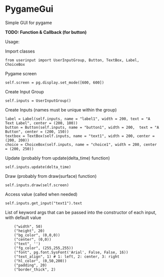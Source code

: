 # PygameGui
Simple GUI for pygame

<b>TODO: Function & Callback (for button)</b>

Usage:

Import classes

`from userinput import UserInputGroup, Button, TextBox, Label, ChoiceBox`

Pygame screen

`self.screen = pg.display.set_mode([600, 600])` 

Create Input Group

`self.inputs = UserInputGroup()`

Create Inputs (names must be unique within the group)

    label = Label(self.inputs, name = "label1", width = 200, text = "A Text Label", center = (200, 100))
    button = Button(self.inputs, name = "button1", width = 200,  text = "A Button", center = (200, 150))
    textbox = TextBox(self.inputs, name = "text1", width = 200, center = (200, 200))
    choice = ChoiceBox(self.inputs, name = "choice1", width = 200, center = (200, 250))

Update (probably from update(delta_time) function)

`self.inputs.update(delta_time)`

Draw (probably from draw(surface) function)

`self.inputs.draw(self.screen)`

Access value (called when needed)

`self.inputs.get_input("text1").text`

List of keyword args that can be passed into the constructor of each input, with default value

        ("width", 50)
        ("height", 20)
        ("bg_color", (0,0,0))
        ("center", (0,0))
        ("text", '')
        ("fg_color", (255,255,255))
        ("font", pg.font.SysFont('Arial', False, False, 16))
        ("text_align", 1) # 1: left, 2: center, 3: right
        ("hl_color", (0,50,200))
        ("padding", 20)
        ("border_thick", 2)

